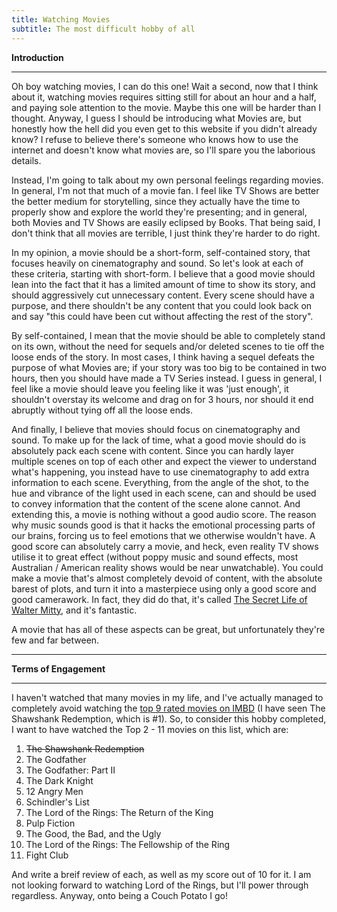 ```yaml
---
title: Watching Movies
subtitle: The most difficult hobby of all
---
```


**Introduction**

---

Oh boy watching movies, I can do this one! Wait a second, now that I think about it, watching movies requires sitting still for about an hour and a half, and paying sole attention to the movie. Maybe this one will be harder than I thought. Anyway, I guess I should be introducing what Movies are, but honestly how the hell did you even get to this website if you didn't already know? I refuse to believe there's someone who knows how to use the internet and doesn't know what movies are, so I'll spare you the laborious details.

Instead, I'm going to talk about my own personal feelings regarding movies. In general, I'm not that much of a movie fan. I feel like TV Shows are better the better medium for storytelling, since they actually have the time to properly show and explore the world they're presenting; and in general, both Movies and TV Shows are easily eclipsed by Books. That being said, I don't think that all movies are terrible, I just think they're harder to do right.

In my opinion, a movie should be a short-form, self-contained story, that focuses heavily on cinematography and sound. So let's look at each of these criteria, starting with short-form. I believe that a good movie should lean into the fact that it has a limited amount of time to show its story, and should aggressively cut unnecessary content. Every scene should have a purpose, and there shouldn't be any content that you could look back on and say "this could have been cut without affecting the rest of the story". 

By self-contained, I mean that the movie should be able to completely stand on its own, without the need for sequels and/or deleted scenes to tie off the loose ends of the story. In most cases, I think having a sequel defeats the purpose of what Movies are; if your story was too big to be contained in two hours, then you should have made a TV Series instead. I guess in general, I feel like a movie should leave you feeling like it was 'just enough', it shouldn't overstay its welcome and drag on for 3 hours, nor should it end abruptly without tying off all the loose ends. 

And finally, I believe that movies should focus on cinematography and sound. To make up for the lack of time, what a good movie should do is absolutely pack each scene with content. Since you can hardly layer multiple scenes on top of each other and expect the viewer to understand what's happening, you instead have to use cinematography to add extra information to each scene. Everything, from the angle of the shot, to the hue and vibrance of the light used in each scene, can and should be used to convey information that the content of the scene alone cannot. And extending this, a movie is nothing without a good audio score. The reason why music sounds good is that it hacks the emotional processing parts of our brains, forcing us to feel emotions that we otherwise wouldn't have. A good score can absolutely carry a movie, and heck, even reality TV shows utilise it to great effect (without poppy music and sound effects, most Australian / American reality shows would be near unwatchable). You could make a movie that's almost completely devoid of content, with the absolute barest of plots, and turn it into a masterpiece using only a good score and good camerawork. In fact, they did do that, it's called [The Secret Life of Walter Mitty](https://www.imdb.com/title/tt0359950/), and it's fantastic. 

A movie that has all of these aspects can be great, but unfortunately they're few and far between.

---

**Terms of Engagement**

---

I haven't watched that many movies in my life, and I've actually managed to completely avoid watching the [top 9 rated movies on IMBD](https://www.imdb.com/chart/top/) (I have seen The Shawshank Redemption, which is #1). So, to consider this hobby completed, I want to have watched the Top 2 - 11 movies on this list, which are:

1. ~~The Shawshank Redemption~~
2. The Godfather
3. The Godfather: Part II
4. The Dark Knight
5. 12 Angry Men
6. Schindler's List
7. The Lord of the Rings: The Return of the King
8. Pulp Fiction
9. The Good, the Bad, and the Ugly
10. The Lord of the Rings: The Fellowship of the Ring
11. Fight Club

And write a breif review of each, as well as my score out of 10 for it. I am not looking forward to watching Lord of the Rings, but I'll power through regardless. Anyway, onto being a Couch Potato I go!